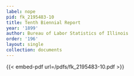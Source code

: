 ```yaml
---
label: nope
pid: fk_2195483-10
title: Tenth Biennial Report
year: '1899'
author: Bureau of Labor Statistics of Illinois
order: '196'
layout: single
collection: documents
---
```



{{< embed-pdf url=/pdfs/fk_2195483-10.pdf >}}